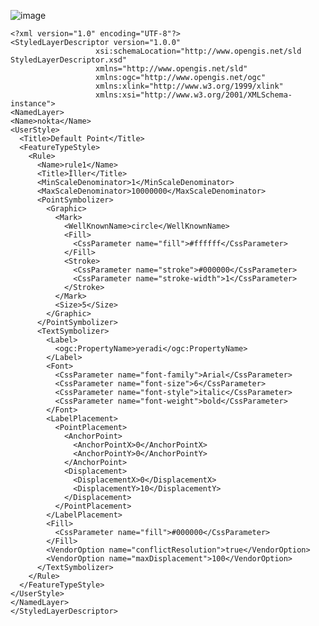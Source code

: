    ![image](https://user-images.githubusercontent.com/95212909/161382078-455ad269-8650-417a-8ad2-7d7fe7488e54.png)
  
    <?xml version="1.0" encoding="UTF-8"?>
    <StyledLayerDescriptor version="1.0.0" 
                       xsi:schemaLocation="http://www.opengis.net/sld StyledLayerDescriptor.xsd" 
                       xmlns="http://www.opengis.net/sld" 
                       xmlns:ogc="http://www.opengis.net/ogc" 
                       xmlns:xlink="http://www.w3.org/1999/xlink" 
                       xmlns:xsi="http://www.w3.org/2001/XMLSchema-instance">
    <NamedLayer>
    <Name>nokta</Name>
    <UserStyle>
      <Title>Default Point</Title>
      <FeatureTypeStyle>
        <Rule>
          <Name>rule1</Name>
          <Title>İller</Title>
          <MinScaleDenominator>1</MinScaleDenominator>
          <MaxScaleDenominator>10000000</MaxScaleDenominator>
          <PointSymbolizer>
            <Graphic>
              <Mark>
                <WellKnownName>circle</WellKnownName>
                <Fill>
                  <CssParameter name="fill">#ffffff</CssParameter>
                </Fill>
                <Stroke>
                  <CssParameter name="stroke">#000000</CssParameter>
                  <CssParameter name="stroke-width">1</CssParameter>
                </Stroke>
              </Mark>
              <Size>5</Size>
            </Graphic>
          </PointSymbolizer>
          <TextSymbolizer>
            <Label>         
              <ogc:PropertyName>yeradi</ogc:PropertyName>
            </Label>
            <Font>
              <CssParameter name="font-family">Arial</CssParameter>
              <CssParameter name="font-size">6</CssParameter>
              <CssParameter name="font-style">italic</CssParameter>
              <CssParameter name="font-weight">bold</CssParameter>
            </Font>
            <LabelPlacement>
              <PointPlacement>
                <AnchorPoint>
                  <AnchorPointX>0</AnchorPointX>
                  <AnchorPointY>0</AnchorPointY>
                </AnchorPoint>
                <Displacement>
                  <DisplacementX>0</DisplacementX>
                  <DisplacementY>10</DisplacementY>
                </Displacement>
              </PointPlacement>
            </LabelPlacement>
            <Fill>
              <CssParameter name="fill">#000000</CssParameter>
            </Fill>
            <VendorOption name="conflictResolution">true</VendorOption>
            <VendorOption name="maxDisplacement">100</VendorOption>
          </TextSymbolizer>
        </Rule>
      </FeatureTypeStyle>
    </UserStyle>
    </NamedLayer>
    </StyledLayerDescriptor>
